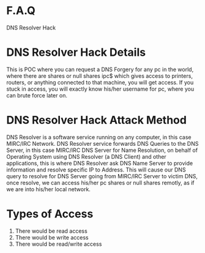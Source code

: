 # F.A.Q
DNS Resolver Hack

# DNS Resolver Hack Details
This is POC where you can request a DNS Forgery for any pc in the world, where there are shares or null shares ipc$ which
gives access to printers, routers, or anything connected to that machine, you will get access. If you stuck in access, you
will exactly know his/her username for pc, where you can brute force later on.

# DNS Resolver Hack Attack Method
DNS Resolver is a software service running on any computer, in this case MIRC/IRC Network. DNS Resolver service forwards DNS 
Queries to the DNS Server, in this case MIRC/IRC DNS Server for Name Resolution, on behalf of Operating System using DNS
Resolver (a DNS Client) and other applications, this is where DNS Resolver ask DNS Name Server to provide information and
resolve specific IP to Address. This will cause our DNS query to resolve for DNS Server going from MIRC/IRC Server to
victim DNS, once resolve, we can access his/her pc shares or null shares remotly, as if we are into his/her local network.

# Types of Access
1. There would be read access
2. There would be write access
3. There would be read/write access
